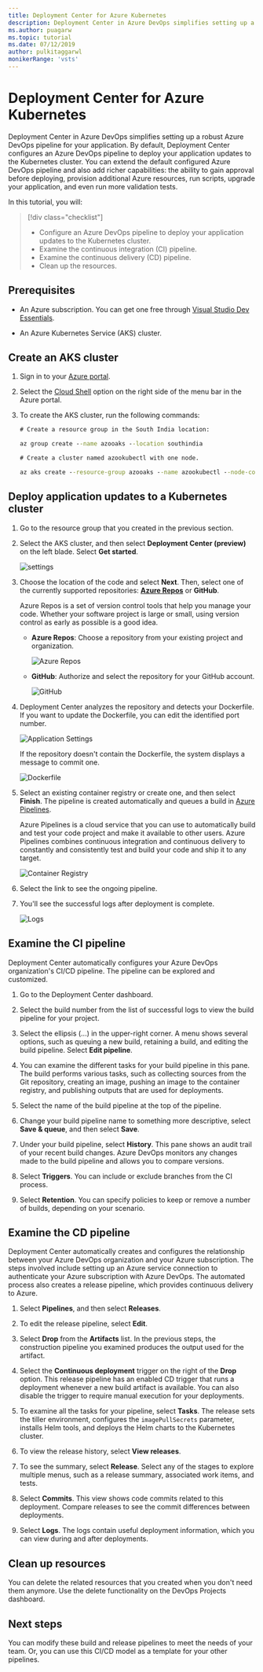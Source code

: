 ```yaml
---
title: Deployment Center for Azure Kubernetes
description: Deployment Center in Azure DevOps simplifies setting up a robust Azure DevOps pipeline for your application
ms.author: puagarw
ms.topic: tutorial
ms.date: 07/12/2019
author: pulkitaggarwl
monikerRange: 'vsts'
---
```


# Deployment Center for Azure Kubernetes

Deployment Center in Azure DevOps simplifies setting up a robust Azure DevOps pipeline for your application. By default, Deployment Center configures an Azure DevOps pipeline to deploy your application updates to the Kubernetes cluster. You can extend the default configured Azure DevOps pipeline and also add richer capabilities: the ability to gain approval before deploying, provision additional Azure resources, run scripts, upgrade your application, and even run more validation tests.

In this tutorial, you will:

> [!div class="checklist"]
> * Configure an Azure DevOps pipeline to deploy your application updates to the Kubernetes cluster.
> * Examine the continuous integration (CI) pipeline.
> * Examine the continuous delivery (CD) pipeline.
> * Clean up the resources.

## Prerequisites

* An Azure subscription. You can get one free through [Visual Studio Dev Essentials](https://visualstudio.microsoft.com/dev-essentials/).

* An Azure Kubernetes Service (AKS) cluster.

## Create an AKS cluster

1. Sign in to your [Azure portal](https://portal.azure.com/).

1. Select the [Cloud Shell](https://docs.microsoft.com/azure/cloud-shell/overview) option on the right side of the menu bar in the Azure portal.

1. To create the AKS cluster, run the following commands:

    ```cmd
    # Create a resource group in the South India location:

    az group create --name azooaks --location southindia

    # Create a cluster named azookubectl with one node.

    az aks create --resource-group azooaks --name azookubectl --node-count 1 --enable-addons monitoring --generate-ssh-keys
    ```

## Deploy application updates to a Kubernetes cluster

1. Go to the resource group that you created in the previous section.

1. Select the AKS cluster, and then select **Deployment Center (preview)** on the left blade. Select **Get started**.

   ![settings](media/deployment-center-launcher/settings.png)

1. Choose the location of the code and select **Next**. Then, select one of the currently supported repositories: **[Azure Repos](https://docs.microsoft.com/azure/devops/repos/index?view=azure-devops)** or **GitHub**.

    Azure Repos is a set of version control tools that help you manage your code. Whether your software project is large or small, using version control as early as possible is a good idea.

    - **Azure Repos**: Choose a repository from your existing project and organization.

        ![Azure Repos](media/deployment-center-launcher/azure-repos.gif)

    - **GitHub**: Authorize and select the repository for your GitHub account.

        ![GitHub](media/deployment-center-launcher/github.gif)


1. Deployment Center analyzes the repository and detects your Dockerfile. If you want to update the Dockerfile, you can edit the identified port number.

    ![Application Settings](media/deployment-center-launcher/application-settings.png)

    If the repository doesn't contain the Dockerfile, the system displays a message to commit one.

    ![Dockerfile](media/deployment-center-launcher/dockerfile.png)

1. Select an existing container registry or create one, and then select **Finish**. The pipeline is created automatically and queues a build in [Azure Pipelines](https://docs.microsoft.com/azure/devops/pipelines/index?view=azure-devops).

    Azure Pipelines is a cloud service that you can use to automatically build and test your code project and make it available to other users. Azure Pipelines combines continuous integration and continuous delivery to constantly and consistently test and build your code and ship it to any target.

    ![Container Registry](media/deployment-center-launcher/container-registry.png)

1. Select the link to see the ongoing pipeline.

1. You'll see the successful logs after deployment is complete.

    ![Logs](media/deployment-center-launcher/logs.png)

## Examine the CI pipeline

Deployment Center automatically configures your Azure DevOps organization's CI/CD pipeline. The pipeline can be explored and customized.

1. Go to the Deployment Center dashboard.  

1. Select the build number from the list of successful logs to view the build pipeline for your project.

1. Select the ellipsis (...) in the upper-right corner. A menu shows several options, such as queuing a new build, retaining a build, and editing the build pipeline. Select **Edit pipeline**. 

1. You can examine the different tasks for your build pipeline in this pane. The build performs various tasks, such as collecting sources from the Git repository, creating an image, pushing an image to the container registry, and publishing outputs that are used for deployments.

1. Select the name of the build pipeline at the top of the pipeline.

1. Change your build pipeline name to something more descriptive, select **Save & queue**, and then select **Save**.

1. Under your build pipeline, select **History**. This pane shows an audit trail of your recent build changes. Azure DevOps monitors any changes made to the build pipeline and allows you to compare versions.

1. Select **Triggers**. You can include or exclude branches from the CI process.

1. Select **Retention**. You can specify policies to keep or remove a number of builds, depending on your scenario.

## Examine the CD pipeline

Deployment Center automatically creates and configures the relationship between your Azure DevOps organization and your Azure subscription. The steps involved include setting up an Azure service connection to authenticate your Azure subscription with Azure DevOps. The automated process also creates a release pipeline, which provides continuous delivery to Azure.

1. Select **Pipelines**, and then select **Releases**.

1. To edit the release pipeline, select **Edit**.

1. Select **Drop** from the **Artifacts** list. In the previous steps, the construction pipeline you examined produces the output used for the artifact. 

1. Select the **Continuous deployment** trigger on the right of the **Drop** option. This release pipeline has an enabled CD trigger that runs a deployment whenever a new build artifact is available. You can also disable the trigger to require manual execution for your deployments.

1. To examine all the tasks for your pipeline, select **Tasks**. The release sets the tiller environment, configures the `imagePullSecrets` parameter, installs Helm tools, and deploys the Helm charts to the Kubernetes cluster.

1. To view the release history, select **View releases**.

1. To see the summary, select **Release**. Select any of the stages to explore multiple menus, such as a release summary, associated work items, and tests. 

1. Select **Commits**. This view shows code commits related to this deployment. Compare releases to see the commit differences between deployments.

1. Select **Logs**. The logs contain useful deployment information, which you can view during and after deployments.

## Clean up resources

You can delete the related resources that you created when you don't need them anymore. Use the delete functionality on the DevOps Projects dashboard.

## Next steps

You can modify these build and release pipelines to meet the needs of your team. Or, you can use this CI/CD model as a template for your other pipelines.

